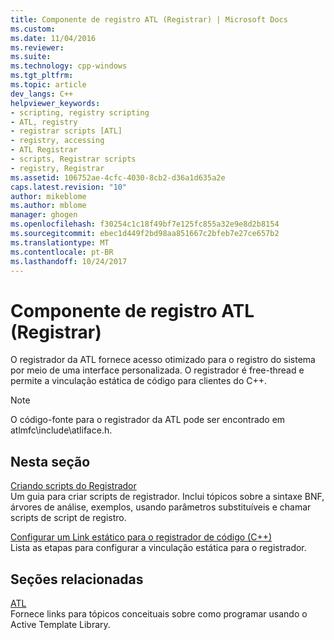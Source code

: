 ```yaml
---
title: Componente de registro ATL (Registrar) | Microsoft Docs
ms.custom: 
ms.date: 11/04/2016
ms.reviewer: 
ms.suite: 
ms.technology: cpp-windows
ms.tgt_pltfrm: 
ms.topic: article
dev_langs: C++
helpviewer_keywords:
- scripting, registry scripting
- ATL, registry
- registrar scripts [ATL]
- registry, accessing
- ATL Registrar
- scripts, Registrar scripts
- registry, Registrar
ms.assetid: 106752ae-4cfc-4030-8cb2-d36a1d635a2e
caps.latest.revision: "10"
author: mikeblome
ms.author: mblome
manager: ghogen
ms.openlocfilehash: f30254c1c18f49bf7e125fc855a32e9e8d2b8154
ms.sourcegitcommit: ebec1d449f2bd98aa851667c2bfeb7e27ce657b2
ms.translationtype: MT
ms.contentlocale: pt-BR
ms.lasthandoff: 10/24/2017
---
```

# <a name="atl-registry-component-registrar"></a>Componente de registro ATL (Registrar)
O registrador da ATL fornece acesso otimizado para o registro do sistema por meio de uma interface personalizada. O registrador é free-thread e permite a vinculação estática de código para clientes do C++.  
  
> [!NOTE]
>  O código-fonte para o registrador da ATL pode ser encontrado em atlmfc\include\atliface.h.  
  
## <a name="in-this-section"></a>Nesta seção  
 [Criando scripts do Registrador](../atl/creating-registrar-scripts.md)  
 Um guia para criar scripts de registrador. Inclui tópicos sobre a sintaxe BNF, árvores de análise, exemplos, usando parâmetros substituíveis e chamar scripts de script de registro.  
  
 [Configurar um Link estático para o registrador de código (C++)](../atl/setting-up-a-static-link-to-the-registrar-code-cpp-only.md)  
 Lista as etapas para configurar a vinculação estática para o registrador.  
  
## <a name="related-sections"></a>Seções relacionadas  
 [ATL](../atl/active-template-library-atl-concepts.md)  
 Fornece links para tópicos conceituais sobre como programar usando o Active Template Library.

